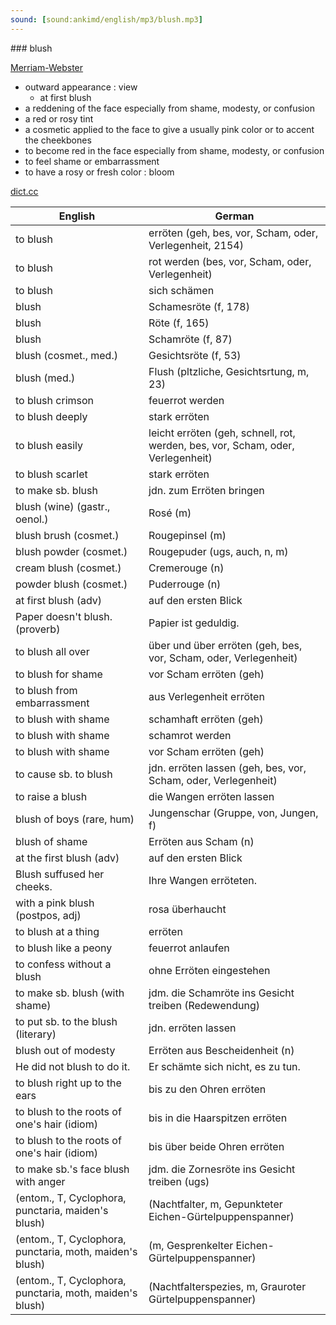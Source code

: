 ```yaml
---
sound: [sound:ankimd/english/mp3/blush.mp3]
---
```


\### blush

[Merriam-Webster](https://www.merriam-webster.com/dictionary/blush)

- outward appearance : view
    - at first blush
- a reddening of the face especially from shame, modesty, or confusion
- a red or rosy tint
- a cosmetic applied to the face to give a usually pink color or to accent the cheekbones
- to become red in the face especially from shame, modesty, or confusion
- to feel shame or embarrassment
- to have a rosy or fresh color : bloom

[dict.cc](https://www.dict.cc/blush)

| English        | German       |
| -------------- | ------------ |
| to blush | erröten (geh, bes, vor, Scham, oder, Verlegenheit, 2154) |
| to blush | rot werden (bes, vor, Scham, oder, Verlegenheit) |
| to blush | sich schämen |
| blush | Schamesröte (f, 178) |
| blush | Röte (f, 165) |
| blush | Schamröte (f, 87) |
| blush (cosmet., med.) | Gesichtsröte (f, 53) |
| blush (med.) | Flush (pltzliche, Gesichtsrtung, m, 23) |
| to blush crimson | feuerrot werden |
| to blush deeply | stark erröten |
| to blush easily | leicht erröten (geh, schnell, rot, werden, bes, vor, Scham, oder, Verlegenheit) |
| to blush scarlet | stark erröten |
| to make sb. blush | jdn. zum Erröten bringen |
| blush (wine) (gastr., oenol.) | Rosé (m) |
| blush brush (cosmet.) | Rougepinsel (m) |
| blush powder (cosmet.) | Rougepuder (ugs, auch, n, m) |
| cream blush (cosmet.) | Cremerouge (n) |
| powder blush (cosmet.) | Puderrouge (n) |
| at first blush (adv) | auf den ersten Blick |
| Paper doesn't blush. (proverb) | Papier ist geduldig. |
| to blush all over | über und über erröten (geh, bes, vor, Scham, oder, Verlegenheit) |
| to blush for shame | vor Scham erröten (geh) |
| to blush from embarrassment | aus Verlegenheit erröten |
| to blush with shame | schamhaft erröten (geh) |
| to blush with shame | schamrot werden |
| to blush with shame | vor Scham erröten (geh) |
| to cause sb. to blush | jdn. erröten lassen (geh, bes, vor, Scham, oder, Verlegenheit) |
| to raise a blush | die Wangen erröten lassen |
| blush of boys (rare, hum) | Jungenschar (Gruppe, von, Jungen, f) |
| blush of shame | Erröten aus Scham (n) |
| at the first blush (adv) | auf den ersten Blick |
| Blush suffused her cheeks. | Ihre Wangen erröteten. |
| with a pink blush (postpos, adj) | rosa überhaucht |
| to blush at a thing | erröten |
| to blush like a peony | feuerrot anlaufen |
| to confess without a blush | ohne Erröten eingestehen |
| to make sb. blush (with shame) | jdm. die Schamröte ins Gesicht treiben (Redewendung) |
| to put sb. to the blush (literary) | jdn. erröten lassen |
| blush out of modesty | Erröten aus Bescheidenheit (n) |
| He did not blush to do it. | Er schämte sich nicht, es zu tun. |
| to blush right up to the ears | bis zu den Ohren erröten |
| to blush to the roots of one's hair (idiom) | bis in die Haarspitzen erröten |
| to blush to the roots of one's hair (idiom) | bis über beide Ohren erröten |
| to make sb.'s face blush with anger | jdm. die Zornesröte ins Gesicht treiben (ugs) |
|  (entom., T, Cyclophora, punctaria, maiden's blush) |  (Nachtfalter, m, Gepunkteter Eichen-Gürtelpuppenspanner) |
|  (entom., T, Cyclophora, punctaria, moth, maiden's blush) |  (m, Gesprenkelter Eichen-Gürtelpuppenspanner) |
|  (entom., T, Cyclophora, punctaria, moth, maiden's blush) |  (Nachtfalterspezies, m, Grauroter Gürtelpuppenspanner) |
